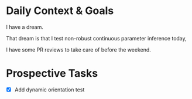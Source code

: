 # Daily Context & Goals

I have a dream.

That dream is that I test non-robust continuous parameter inference today,

I have some PR reviews to take care of before the weekend.


# Prospective Tasks

* [X] Add dynamic orientation test
